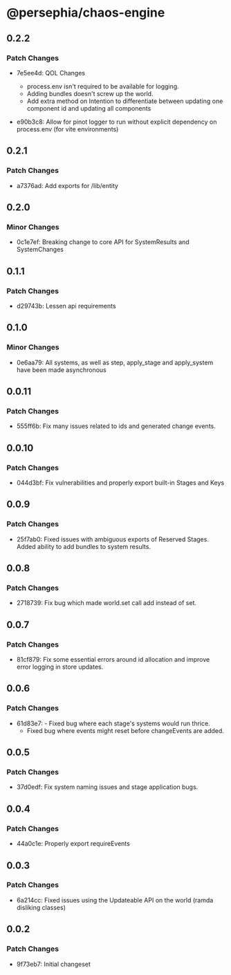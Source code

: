 # @persephia/chaos-engine

## 0.2.2

### Patch Changes

- 7e5ee4d: QOL Changes

  - process.env isn't required to be available for logging.
  - Adding bundles doesn't screw up the world.
  - Add extra method on Intention to differentiate between
    updating one component id and updating all components

- e90b3c8: Allow for pinot logger to run without explicit dependency on process.env (for vite environments)

## 0.2.1

### Patch Changes

- a7376ad: Add exports for /lib/entity

## 0.2.0

### Minor Changes

- 0c1e7ef: Breaking change to core API for SystemResults and SystemChanges

## 0.1.1

### Patch Changes

- d29743b: Lessen api requirements

## 0.1.0

### Minor Changes

- 0e6aa79: All systems, as well as step, apply_stage and apply_system have been made asynchronous

## 0.0.11

### Patch Changes

- 555ff6b: Fix many issues related to ids and generated change events.

## 0.0.10

### Patch Changes

- 044d3bf: Fix vulnerabilities and properly export built-in Stages and Keys

## 0.0.9

### Patch Changes

- 25f7ab0: Fixed issues with ambiguous exports of Reserved Stages.
  Added ability to add bundles to system results.

## 0.0.8

### Patch Changes

- 2718739: Fix bug which made world.set call add instead of set.

## 0.0.7

### Patch Changes

- 81cf879: Fix some essential errors around id allocation and improve error logging in store updates.

## 0.0.6

### Patch Changes

- 61d83e7: - Fixed bug where each stage's systems would run thrice.
  - Fixed bug where events might reset before changeEvents are added.

## 0.0.5

### Patch Changes

- 37d0edf: Fix system naming issues and stage application bugs.

## 0.0.4

### Patch Changes

- 44a0c1e: Properly export requireEvents

## 0.0.3

### Patch Changes

- 6a214cc: Fixed issues using the Updateable API on the world (ramda disliking classes)

## 0.0.2

### Patch Changes

- 9f73eb7: Initial changeset
